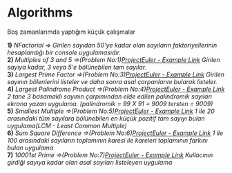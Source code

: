 # Algorithms
Boş zamanlarımda yaptığım küçük çalışmalar

**1)**  *NFactorial => Girilen sayıdan 50'ye kadar olan sayıların faktoriyellerinin hesaplandığı bir console uygulamasıdır.* <br/>
**2)**  *Multiples of 3 and 5 =>(Problem No:1)[ProjectEuler - Example Link](https://projecteuler.net/problem=1) Girilen sayıya kadar, 3 veya 5'e bölünebilen tam sayılar.* <br/>
**3)**  *Largest Prime Factor =>(Problem No:3)[ProjectEuler - Example Link](https://projecteuler.net/problem=3) Girilen sayının bölenlerini listeler ve daha sonra asal çarpanlarını bularak listeler.* <br/>
**4)**  *Largest Palindrome Product =>(Problem No:4)[ProjectEuler - Example Link](https://projecteuler.net/problem=4) 2 tane 3 basamaklı sayının çarpımından elde edilen palindromik sayıları ekrana yazan uygulama. (palindromik = 99 X 91 = 9009 tersten = 9009)* <br/>
**5)**  *Smallest Multiple =>(Problem No:5)[ProjectEuler - Example Link](https://projecteuler.net/problem=5) 1 ile 20 arasındaki tüm sayılara bölünebilen en küçük pozitif tam sayıyı bulan uygulama(LCM - Least Common Multiple)* <br/>
**6)**  *Sum Square Difference =>(Problem No:6)[ProjectEuler - Example Link](https://projecteuler.net/problem=6) 1 ile 100 arasındaki sayıların toplamının karesi ile kareleri toplamının farkını bulan uygulama* <br/>
**7)**  *10001st Prime =>(Problem No:7)[ProjectEuler - Example Link](https://projecteuler.net/problem=7) Kullacının girdiği sayıya kadar olan asal sayıları listeleyen uygulama* <br/>
